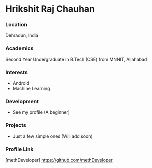 # Hrikshit Raj Chauhan

### Location

Dehradun, India

### Academics

Second Year Undergraduate in B.Tech (CSE) from MNNIT, Allahabad

### Interests

- Android
- Machine Learning

### Development

- See my profile (A beginner)

### Projects

- Just a few simple ones (Will add soon)

### Profile Link

[methDeveloper] https://github.com/methDeveloper